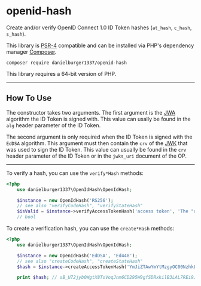 # openid-hash

Create and/or verify OpenID Connect 1.0 ID Token hashes (`at_hash`, `c_hash`, `s_hash`).

This library is [PSR-4](https://www.php-fig.org/psr/psr-4/) compatible and can be installed via PHP's dependency manager [Composer](https://getcomposer.org).

```shell
composer require danielburger1337/openid-hash
```

This library requires a 64-bit version of PHP.

---

## **How To Use**

The constructor takes two arguments. The first argument is the [JWA](https://datatracker.ietf.org/doc/html/rfc7518) algorithm the ID Token is signed with. This value can usally be found in the `alg` header parameter of the ID Token.

The second argument is only required when the ID Token is signed with the `EdDSA` algorithm. This argument must then contain the `crv` of the [JWK](https://datatracker.ietf.org/doc/html/rfc7517) that was used to sign the ID Token. This value can usually be found in the `crv` header parameter of the ID Token or in the `jwks_uri` document of the OP.

---

To verify a hash, you can use the `verify*Hash` methods:

```php
<?php
    use danielburger1337\OpenIdHash\OpenIdHash;

    $instance = new OpenIdHash('RS256');
    // see also "verifyCodeHash", "verifyStateHash"
    $isValid = $instance->verifyAccessTokenHash('access token', 'The "at_hash" claim of the ID Token');
    // bool
```

To create a verification hash, you can use the `create*Hash` methods:

```php
<?php
    use danielburger1337\OpenIdHash\OpenIdHash;

    $instance = new OpenIdHash('EdDSA', 'Ed448');
    // see also "createCodeHash", "createStateHash"
    $hash = $instance->createAccessTokenHash('YmJiZTAwYmYtMzgyOC00NzhkLTkyOTItNjJjNDM3MGYzOWIy9sFhvH8K_x8UIHj1osisS57f5DduL');

    print $hash; // sB_U72jyb0WgtX8TsVoqJnm6CD295W9gfSDRxkilB3LAL7REi9JYutRW_s1yE4lD8cOfMZf83gi4
```
